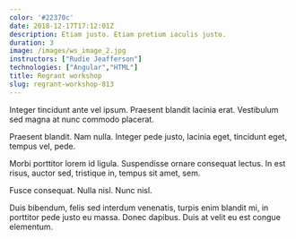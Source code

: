 ```yaml
---
color: '#22370c'
date: 2018-12-17T17:12:01Z
description: Etiam justo. Etiam pretium iaculis justo.
duration: 3
image: /images/ws_image_2.jpg
instructors: ["Rudie Jeafferson"]
technologies: ["Angular","HTML"]
title: Regrant workshop
slug: regrant-workshop-813
---
```

Integer tincidunt ante vel ipsum. Praesent blandit lacinia erat. Vestibulum sed magna at nunc commodo placerat.

Praesent blandit. Nam nulla. Integer pede justo, lacinia eget, tincidunt eget, tempus vel, pede.

Morbi porttitor lorem id ligula. Suspendisse ornare consequat lectus. In est risus, auctor sed, tristique in, tempus sit amet, sem.

Fusce consequat. Nulla nisl. Nunc nisl.

Duis bibendum, felis sed interdum venenatis, turpis enim blandit mi, in porttitor pede justo eu massa. Donec dapibus. Duis at velit eu est congue elementum.
